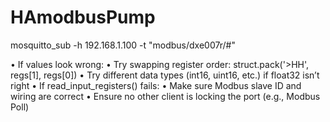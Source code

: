 # HAmodbusPump
mosquitto_sub -h 192.168.1.100 -t "modbus/dxe007r/#"

•	If values look wrong:
	•	Try swapping register order: struct.pack('>HH', regs[1], regs[0])
	•	Try different data types (int16, uint16, etc.) if float32 isn’t right
	•	If read_input_registers() fails:
	•	Make sure Modbus slave ID and wiring are correct
	•	Ensure no other client is locking the port (e.g., Modbus Poll)